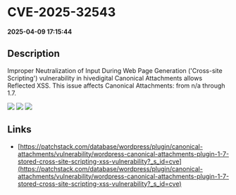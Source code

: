 # CVE-2025-32543

**2025-04-09 17:15:44**

## Description
Improper Neutralization of Input During Web Page Generation ('Cross-site Scripting') vulnerability in hivedigital Canonical Attachments allows Reflected XSS. This issue affects Canonical Attachments: from n/a through 1.7.

![](https://img.shields.io/static/v1?label=Score&message=7.1&color=red)
![](https://img.shields.io/static/v1?label=Severity&message=HIGH&color=red)
![](https://img.shields.io/static/v1?label=CWE&message=XSS&color=green)

## Links
- [https://patchstack.com/database/wordpress/plugin/canonical-attachments/vulnerability/wordpress-canonical-attachments-plugin-1-7-stored-cross-site-scripting-xss-vulnerability?_s_id=cve](https://patchstack.com/database/wordpress/plugin/canonical-attachments/vulnerability/wordpress-canonical-attachments-plugin-1-7-stored-cross-site-scripting-xss-vulnerability?_s_id=cve)
